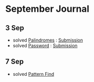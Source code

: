 
# September Journal

## 3 Sep

* solved [Palindromes](https://www.hackerearth.com/practice/algorithms/string-algorithm/basics-of-string-manipulation/practice-problems/algorithm/palindromes-3/) : [Submission](https://www.hackerearth.com/submission/19996442/)
* solved [Password](https://www.hackerearth.com/practice/algorithms/string-algorithm/basics-of-string-manipulation/practice-problems/algorithm/password-1/) : [Submission](https://www.hackerearth.com/submission/19996598/)

## 7 Sep

* solved [Pattern Find](https://www.spoj.com/problems/NAJPF/) 
